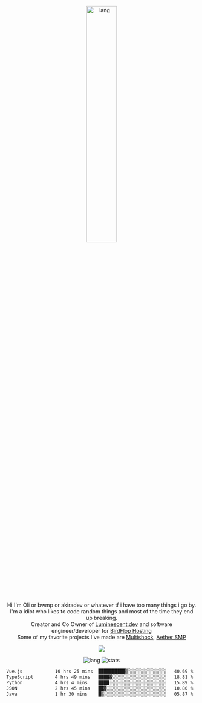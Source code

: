 <p align="center">
 <a href="https://luminescent.dev">
  <img width="40%" alt="lang" src="https://github.com/bwmp/bwmp/blob/main/l_10.png?raw=true" />
 </a>
</p>

<p align="center">
 Hi I'm Oli or bwmp or akiradev or whatever tf i have too many things i go by.<br>
 I'm a idiot who likes to code random things and most of the time they end up breaking.<br>
 Creator and Co Owner of <a href="https://luminescent.dev">Luminescent.dev</a> and software engineer/developer for <a href="https://www.birdflop.com">BirdFlop Hosting</a><br>
 Some of my favorite projects I've made are <a href="https://github.com/PiShock-Inc/MultiShock">Multishock</a>, <a href="https://www.aethersmp.com">Aether SMP</a>
</p>

<p align="center">
  <a href="https://discord.com/users/798738506859282482"><img align="center" src="https://lanyard-profile-readme.vercel.app/api/798738506859282482?bg=433e4f&borderRadius=10px&showDisplayName=true&idleMessage=Probably%20sleeping"/></a>
</p>

<p align="center">
 <img alt="lang" src="https://github-readme-stats.vercel.app/api/top-langs/?username=bwmp&layout=compact&hide_border=true&langs_count=10&theme=transparent&custom_title=Languages" />
 <img alt="stats" src="https://github-readme-stats.vercel.app/api?username=bwmp&show_icons=true&hide_border=true&count_private=true&theme=transparent&custom_title=Statistics">
</p>
<p align="center">
 <!--START_SECTION:waka-->

```txt
Vue.js            10 hrs 25 mins  ██████████▒░░░░░░░░░░░░░░   40.69 %
TypeScript        4 hrs 49 mins   ████▓░░░░░░░░░░░░░░░░░░░░   18.81 %
Python            4 hrs 4 mins    ████░░░░░░░░░░░░░░░░░░░░░   15.89 %
JSON              2 hrs 45 mins   ██▓░░░░░░░░░░░░░░░░░░░░░░   10.80 %
Java              1 hr 30 mins    █▒░░░░░░░░░░░░░░░░░░░░░░░   05.87 %
```

<!--END_SECTION:waka-->
</p>
